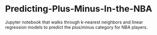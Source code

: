 # Predicting-Plus-Minus-In-the-NBA
Jupyter notebook that walks through k-nearest neighbors and linear regression models to predict the plus/minus category for NBA players.
